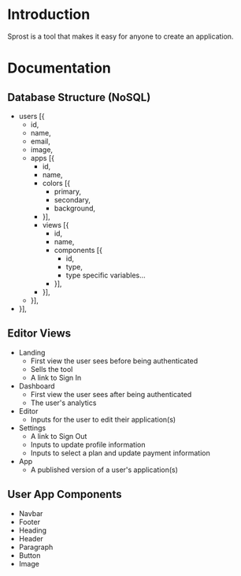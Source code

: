 # Introduction
Sprost is a tool that makes it easy for anyone to create an application.

# Documentation

## Database Structure (NoSQL)
- users [{
  - id,
  - name,
  - email,
  - image,
  - apps [{
    - id,
    - name,
    - colors [{
      - primary,
      - secondary,
      - background,
    - }],
    - views [{
      - id,
      - name,
      - components [{
        - id,
        - type,
        - type specific variables...
      - }],
    - }],
  - }],
- }],

## Editor Views
- Landing
  - First view the user sees before being authenticated
  - Sells the tool
  - A link to Sign In
- Dashboard
  - First view the user sees after being authenticated
  - The user's analytics
- Editor
  - Inputs for the user to edit their application(s)
- Settings
  - A link to Sign Out
  - Inputs to update profile information
  - Inputs to select a plan and update payment information
- App
  - A published version of a user's application(s)

## User App Components
- Navbar
- Footer
- Heading
- Header
- Paragraph
- Button
- Image
